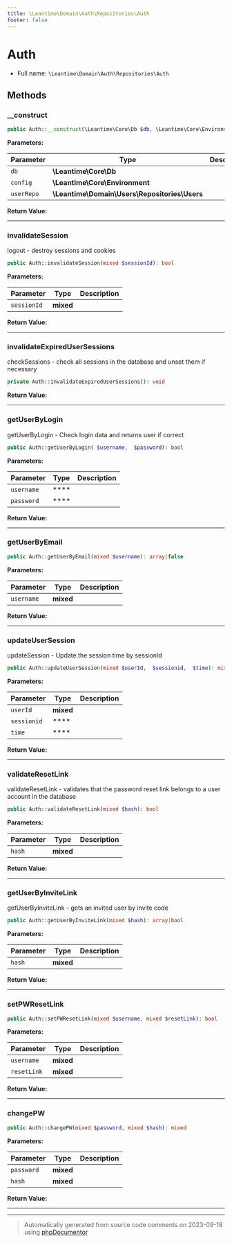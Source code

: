 ```yaml
---
title: \Leantime\Domain\Auth\Repositories\Auth
footer: false
---
```


# Auth





* Full name: `\Leantime\Domain\Auth\Repositories\Auth`



## Methods

### __construct



```php
public Auth::__construct(\Leantime\Core\Db $db, \Leantime\Core\Environment $config, \Leantime\Domain\Users\Repositories\Users $userRepo): mixed
```








**Parameters:**

| Parameter | Type | Description |
|-----------|------|-------------|
| `db` | **\Leantime\Core\Db** |  |
| `config` | **\Leantime\Core\Environment** |  |
| `userRepo` | **\Leantime\Domain\Users\Repositories\Users** |  |


**Return Value:**





---
### invalidateSession

logout - destroy sessions and cookies

```php
public Auth::invalidateSession(mixed $sessionId): bool
```








**Parameters:**

| Parameter | Type | Description |
|-----------|------|-------------|
| `sessionId` | **mixed** |  |


**Return Value:**





---
### invalidateExpiredUserSessions

checkSessions - check all sessions in the database and unset them if necessary

```php
private Auth::invalidateExpiredUserSessions(): void
```









**Return Value:**





---
### getUserByLogin

getUserByLogin - Check login data and returns user if correct

```php
public Auth::getUserByLogin( $username,  $password): bool
```








**Parameters:**

| Parameter | Type | Description |
|-----------|------|-------------|
| `username` | **** |  |
| `password` | **** |  |


**Return Value:**





---
### getUserByEmail



```php
public Auth::getUserByEmail(mixed $username): array|false
```








**Parameters:**

| Parameter | Type | Description |
|-----------|------|-------------|
| `username` | **mixed** |  |


**Return Value:**





---
### updateUserSession

updateSession - Update the session time by sessionId

```php
public Auth::updateUserSession(mixed $userId,  $sessionid,  $time): mixed
```








**Parameters:**

| Parameter | Type | Description |
|-----------|------|-------------|
| `userId` | **mixed** |  |
| `sessionid` | **** |  |
| `time` | **** |  |


**Return Value:**





---
### validateResetLink

validateResetLink - validates that the password reset link belongs to a user account in the database

```php
public Auth::validateResetLink(mixed $hash): bool
```








**Parameters:**

| Parameter | Type | Description |
|-----------|------|-------------|
| `hash` | **mixed** |  |


**Return Value:**





---
### getUserByInviteLink

getUserByInviteLink - gets an invited user by invite code

```php
public Auth::getUserByInviteLink(mixed $hash): array|bool
```








**Parameters:**

| Parameter | Type | Description |
|-----------|------|-------------|
| `hash` | **mixed** |  |


**Return Value:**





---
### setPWResetLink



```php
public Auth::setPWResetLink(mixed $username, mixed $resetLink): bool
```








**Parameters:**

| Parameter | Type | Description |
|-----------|------|-------------|
| `username` | **mixed** |  |
| `resetLink` | **mixed** |  |


**Return Value:**





---
### changePW



```php
public Auth::changePW(mixed $password, mixed $hash): mixed
```








**Parameters:**

| Parameter | Type | Description |
|-----------|------|-------------|
| `password` | **mixed** |  |
| `hash` | **mixed** |  |


**Return Value:**





---


---
> Automatically generated from source code comments on 2023-09-18 using [phpDocumentor](http://www.phpdoc.org/)
